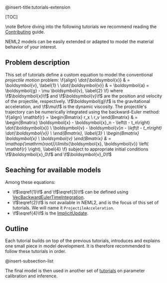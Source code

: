 @insert-title:tutorials-extension

[TOC]

\note
Before diving into the following tutorials we recommend reading the [Contributing](#tutorials-contributing) guide.

NEML2 models can be easily extended or adapted to model the material behavior of your interest.

## Problem description

This set of tutorials define a custom equation to model the conventional *projectile motion* problem:
\f{align}
  \dot{\boldsymbol{x}} & = \boldsymbol{v}, \label{1} \\
  \dot{\boldsymbol{v}} & = \boldsymbol{a} = \boldsymbol{g} - \mu \boldsymbol{v}, \label{2}
\f}
where \f$\boldsymbol{x}\f$ and \f$\boldsymbol{v}\f$ are the position and velocity of the projectile, respectively. \f$\boldsymbol{g}\f$ is the gravitational acceleration, and \f$\mu\f$ is the dynamic viscosity. The projectile's trajectory can be numerically integrated using the backward-Euler method:
\f{align}
  \mathbf{r} = \begin{Bmatrix}
    r_x \\
    r_v
  \end{Bmatrix} & = \begin{Bmatrix}
    \boldsymbol{x} - \boldsymbol{x}_n - \left(t - t_n\right) \dot{\boldsymbol{x}} \\
    \boldsymbol{v} - \boldsymbol{v}_n - \left(t - t_n\right) \dot{\boldsymbol{v}} \\
  \end{Bmatrix}, \label{3} \\
  \begin{Bmatrix}
    \boldsymbol{x} \\
    \boldsymbol{v}
  \end{Bmatrix} & = \mathop{\mathrm{root}}\limits_{\boldsymbol{x}, \boldsymbol{v}} \left( \mathbf{r} \right), \label{4}
\f}
subject to appropriate initial conditions \f$\boldsymbol{x}_0\f$ and \f$\boldsymbol{v}_0\f$

## Seaching for available models

Among these equations:
- \f$\eqref{1}\f$ and \f$\eqref{3}\f$ can be defined using [VecBackwardEulerTimeIntegration](#vecbackwardeulertimeintegration).
- \f$\eqref{2}\f$ is not available in NEML2, and is the focus of this set of tutorials. We will name it  `ProjectileAcceleration`.
- \f$\eqref{4}\f$ is the [ImplicitUpdate](#implicitupdate).

## Outline

Each tutorial builds on top of the previous tutorials, introduces and explains one small piece in model development. It is therefore recommended to follow these tutorials in order.

@insert-subsection-list

The final model is then used in another set of [tutorials](#tutorials-optimization) on parameter calibration and inference.

